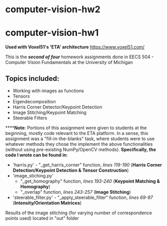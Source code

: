 # computer-vision-hw2

# computer-vision-hw1

__Used with Voxel51's 'ETA' architecture__ https://www.voxel51.com/

This is the **_second of four_** homework assignments done in EECS 504 - Computer Vision Fundamentals at the University of Michigan

## Topics included:
* Working with images as functions
* Tensors
* Eigendecomposition
* Harris Corner Detector/Keypoint Detection
* Image Stitching/Keypoint Matching
* Steerable Filters

****__Note__: Portions of this assignment were given to students at the beginning, mostly code relevant to the ETA platform. In a sense, this assignment was a "fill-in-the-blanks" task, where students were to use whatever methods they chose the implement the above functionalities (without using pre-existing NumPy/OpenCV methods). __Specifically, the code I wrote can be found in__:
* 'harris.py' - "_get_harris_corner" function, _lines 119-190_ (__Harris Corner Detection/Keypoint Detection & Tensor Construction__)
* 'image_stiching.py'
  - "_get_homography" function, _lines 193-240_ (__Keypoint Matching & Homography__)
  - "_overlap" function, _lines 243-257_ (__Image Stitching__)
* 'steerable_filter.py' - "_apply_steerable_filter" function, _lines 69-97_ (__Intensity/Orientation Matrices__)


Results of the image stitching (for varying number of correspondence points used) located in "out" folder
